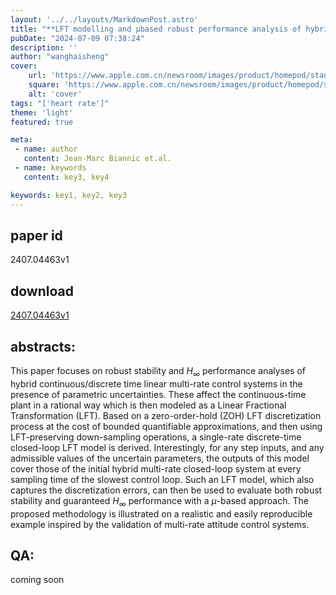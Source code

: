 ```yaml
---
layout: '../../layouts/MarkdownPost.astro'
title: "**LFT modelling and μbased robust performance analysis of hybrid multirate control systems**"
pubDate: "2024-07-09 07:38:24"
description: ''
author: "wanghaisheng"
cover:
    url: 'https://www.apple.com.cn/newsroom/images/product/homepod/standard/Apple-HomePod-hero-230118_big.jpg.large_2x.jpg'
    square: 'https://www.apple.com.cn/newsroom/images/product/homepod/standard/Apple-HomePod-hero-230118_big.jpg.large_2x.jpg'
    alt: 'cover'
tags: "['heart rate']"
theme: 'light'
featured: true

meta:
 - name: author
   content: Jean-Marc Biannic et.al.
 - name: keywords
   content: key3, key4

keywords: key1, key2, key3
---
```


## paper id
2407.04463v1
## download
[2407.04463v1](http://arxiv.org/abs/2407.04463v1)
## abstracts:
This paper focuses on robust stability and $H_\infty$ performance analyses of hybrid continuous/discrete time linear multi-rate control systems in the presence of parametric uncertainties. These affect the continuous-time plant in a rational way which is then modeled as a Linear Fractional Transformation (LFT). Based on a zero-order-hold (ZOH) LFT discretization process at the cost of bounded quantifiable approximations, and then using LFT-preserving down-sampling operations, a single-rate discrete-time closed-loop LFT model is derived. Interestingly, for any step inputs, and any admissible values of the uncertain parameters, the outputs of this model cover those of the initial hybrid multi-rate closed-loop system at every sampling time of the slowest control loop. Such an LFT model, which also captures the discretization errors, can then be used to evaluate both robust stability and guaranteed $H_\infty$ performance with a $\mu$-based approach. The proposed methodology is illustrated on a realistic and easily reproducible example inspired by the validation of multi-rate attitude control systems.
## QA:
coming soon
